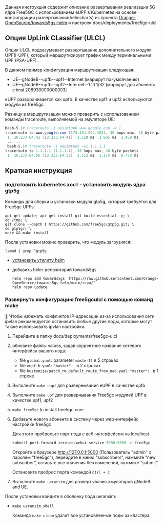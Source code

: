 Данная инструкция содержит описание развертывания реализации 5G ядра Free5GC с использованием eUPF в Kubernetes на основе конфигурации развертывания(helmcharts) из проекта [Orange-OpenSource/towards5gs-helm](https://github.com/Orange-OpenSource/towards5gs-helm) и настроек docs/deployments/free5gc-ulcl. 

## Опция UpLink CLassifier (ULCL)

Опция ULCL подразумевает развертывание дополнительного модуля UPF(I-UPF), который маршрутизирует трафик между терминальными UPF (PSA-UPF).  

В данном пример конфигурация маршрутизации следующая:
- UE--gNodeB--upfb--upf1--Internet (маршрут по-умолчанию)
- UE--gNodeB--upfb--upf2--Internet--1.1.1.1/32 (маршрут для абонента с imsi 208930000000003)

eUPF разворачивается как upfb. В качестве upf1 и upf2 используются модули из free5gc.

Разницу в маршрутизации можно проверить с использованием команды traceroute, выполняемой на эмуляторе UE:
```powershell
bash-5.1# traceroute -i uesimtun0 www.google.com -w 1
traceroute to www.google.com (173.194.222.103), 30 hops max, 46 byte packets
 1  10.233.64.41 (10.233.64.41)  1.518 ms  1.805 ms  1.459 ms
 ......
 bash-5.1# traceroute -i uesimtun0 -w1 1.1.1.1
traceroute to 1.1.1.1 (1.1.1.1), 30 hops max, 46 byte packets
 1  10.233.64.56 (10.233.64.56)  1.512 ms  1.176 ms  0.778 ms
```

## Краткая инструкция

### подготовить kubernetes хост - установить модуль ядра gtp5g

Команды для сборки и установки модуля gtp5g, который требуется для Free5gc UPFs:

```
apt-get update; apt-get install git build-essential -y; \
cd /tmp; \
git clone --depth 1 https://github.com/free5gc/gtp5g.git; \
cd gtp5g/; \
make && make install
```

После установки можно проверить, что модуль загрузился:

`lsmod | grep ^gtp5g`

* [установить утилиту helm](https://helm.sh/docs/intro/install/)

* добавить helm-репозиторий towards5gs

    ```
    helm repo add towards5gs 'https://raw.githubusercontent.com/Orange-OpenSource/towards5gs-helm/main/repo/'
    helm repo update
    ```

### Развернуть конфигурацию free5gculcl с помощью команд make
📝 Чтобы избежать конфликтов IP-адресации из-за использования сети ipvlan рекомендуется остановить любые другие поды, которые могут также использовать ipvlan настройки.
1. Перейдите в папку docs/deployments/free5gc-ulcl
1. обновите файлы values, задав корректное название сетевого интерфейса вашего нода:
    - file `global.yaml`: parameter `masterIf` в 5 строках
    - file `eupf-b.yaml`:  `"master": ` в 2 строках
    - file `kustomize/patch_rm_default_route_from_nad.yaml`: `"master": ` в 1 строке 
1. Выполните `make eupf` для развернывания eUPF в качестве upfb
1. Выполните `make upf` для развернывания Free5gc модулей UPF в качестве upf1, upf2
1. `make free5gc` to install free5gc core
1. Добавьте нового абонента в систему через web-интерфейс настройки free5gc

   Для этого пробросьте порт пода с веб-интерфейсом на localhost

   ```powershell
   kubectl port-forward service/webui-service 5000:5000 -n free5gc
   ```

   Откройте в браузере http://127.0.0.1:5000 (Пользователь "admin" с паролем "free5gc"), перейдите в меню "subscribers", нажмите "new subscriber", оставьте все значения без изменений, нажмите "submit"

   Остановите проброс порта командой `Ctrl + C`

1. Выполните `make ueransim` для развертывания эмуляторов gNodeB and UE.

После установки войдите в оболочку пода ueransim:

* `make ueransim_shell`

  Команда `make clean` удалит все установленные поды из кластера
